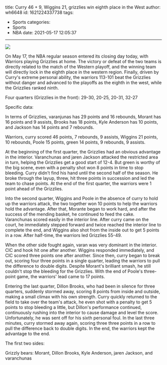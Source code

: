 title: Curry 46 + 9, Wiggins 21, grizzlies win eighth place in the West
author: wh6648
id: 1621224337738
tags: 
- Sports
categories: 
- Sports
- NBA
date: 2021-05-17 12:05:37
---
![](https://p0.itc.cn/q_70/images01/20210517/acf73b3cd5e04687b72b56aea9c5823c.jpeg)


On May 17, the NBA regular season entered its closing day today, with Warriors playing Grizzlies at home. The victory or defeat of the two teams is directly related to the match of the Western playoff, and the winning team will directly lock in the eighth place in the western region. Finally, driven by Curry's extreme personal ability, the warriors 113-101 beat the Grizzlies without danger and advanced to the playoffs as the eighth in the west, while the Grizzlies ranked ninth.

Four quarters (Grizzlies in the front): 29-30, 20-25, 20-31, 32-27

Specific data:

In terms of Grizzlies, varanjunas has 29 points and 16 rebounds, Morant has 16 points and 9 assists, Brooks has 18 points, Kyle Anderson has 10 points, and Jackson has 14 points and 7 rebounds.

Warriors, curry scored 46 points, 7 rebounds, 9 assists, Wiggins 21 points, 10 rebounds, Poole 15 points, green 14 points, 9 rebounds, 9 assists.

At the beginning of the first quarter, the Grizzlies had an obvious advantage in the interior. Varanchunas and jaren Jackson attacked the restricted area in turn, helping the Grizzlies get a good start of 12-4. But green is worthy of the big scene, even with a penalty shot won 8 points in time to stop bleeding. Curry didn't find his hand until the second half of the season. He broke through the layup, threw, hit three points in succession and led the team to chase points. At the end of the first quarter, the warriors were 1 point ahead of the Grizzlies.

Into the second quarter, Wiggins and Poole in the absence of curry to hold up the warriors attack, the two together won 10 points to help the warriors hold the advantage. After that, Morante began to work hard, and after the success of the mending basket, he continued to feed the cake. Varanchunas scored easily in the interior line. After curry came on the court, he immediately stepped forward and twice reached the interior line to complete the end, and Wiggins also shot from the inside out to get 5 points in a row. After half-time, the warriors led Grizzlies 55-49.

When the other side fought again, varan was very dominant in the interior. CIC and hook hit one after another. Wiggins responded immediately, and CIC scored three points one after another. Since then, curry began to break out, scoring four three points in a single quarter, leading the warriors to pull the difference to double digits. Despite Morant's brilliant smash, he still couldn't stop the bleeding for the Grizzlies. With the end of Poole's three-point game, the warriors' lead came to 17 points.

Entering the last quarter, Dillon Brooks, who had been in silence for three quarters, suddenly stormed away, scoring 8 points from inside and outside, making a small climax with his own strength. Curry quickly returned to the field to take over the team's attack, he even shot with a penalty to get 5 points to stop bleeding a little, but Dillon's performance continued, continuously rushing into the interior to cause damage and level the score. Unfortunately, he was sent off for his sixth personal foul. In the last three minutes, curry stormed away again, scoring three three points in a row to pull the difference back to double digits. In the end, the warriors kept the advantage to the end.

The first two sides:

Grizzly bears: Morant, Dillon Brooks, Kyle Anderson, jaren Jackson, and varanchunas

